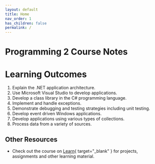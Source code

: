 ```yaml
---
layout: default
title: Home
nav_order: 1
has_children: false
permalink: /
---
```


# Programming 2 Course Notes

# Learning Outcomes

1. Explain the .NET application architecture.
2. Use Microsoft Visual Studio to develop applications.
3. Develop a class library in the C# programming language.
4. Implement and handle exceptions.
5. Demonstrate debugging and testing strategies including unit testing.
6. Develop event driven Windows applications.
7. Develop applications using various types of collections.
8. Process data from a variety of sources.

## Other Resources

- Check out the course on [Learn](https://learn.rrc.ca){ target="_blank" } for projects, assignments and other learning material.